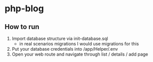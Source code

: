 # php-blog

## How to run

1. Import database structure via init-database.sql
    - in real scenarios migrations I would use migrations for this
2. Put your database credentials into /app/Helper/.env
3. Open your web route and navigate through list / details / add page